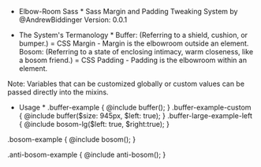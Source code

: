 	
*	Elbow-Room Sass *
Sass Margin and Padding Tweaking System by @AndrewBiddinger 
Version: 0.0.1

* The System's Termanology *
Buffer: (Referring to a shield, cushion, or bumper.) = CSS Margin - Margin is the elbowroom outside an element.
Bosom: (Referring to a state of enclosing intimacy, warm closeness, like a bosom friend.) = CSS Padding - Padding is the elbowroom within an element.

Note: Variables that can be customized globally or custom values can be passed directly into the mixins. 


* Usage *
.buffer-example {
  @include buffer();
}
.buffer-example-custom {
  @include buffer($size: 945px, $left: true);
}
.buffer-large-example-left {
  @include bosom-lg($left: true, $right:true);
}

.bosom-example {
  @include bosom();
}

.anti-bosom-example {
  @include anti-bosom();
}
